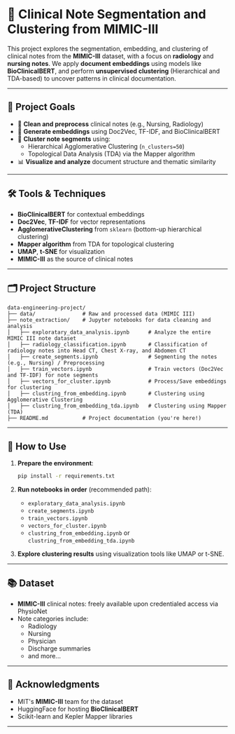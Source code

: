 # 🧠 Clinical Note Segmentation and Clustering from MIMIC-III

This project explores the segmentation, embedding, and clustering of clinical notes from the **MIMIC-III** dataset, with a focus on **radiology** and **nursing notes**. We apply **document embeddings** using models like **BioClinicalBERT**, and perform **unsupervised clustering** (Hierarchical and TDA-based) to uncover patterns in clinical documentation.

---

## 🚀 Project Goals

- 📄 **Clean and preprocess** clinical notes (e.g., Nursing, Radiology)
- 🤖 **Generate embeddings** using Doc2Vec, TF-IDF, and BioClinicalBERT
- 🧩 **Cluster note segments** using:
  - Hierarchical Agglomerative Clustering (`n_clusters=50`)
  - Topological Data Analysis (TDA) via the Mapper algorithm
- 📊 **Visualize and analyze** document structure and thematic similarity

---

## 🛠️ Tools & Techniques

- **BioClinicalBERT** for contextual embeddings
- **Doc2Vec**, **TF-IDF** for vector representations
- **AgglomerativeClustering** from `sklearn` (bottom-up hierarchical clustering)
- **Mapper algorithm** from TDA for topological clustering
- **UMAP**, **t-SNE** for visualization
- **MIMIC-III** as the source of clinical notes

---

## 🗂️ Project Structure

```
data-engineering-project/
├── data/               # Raw and processed data (MIMIC III)
├── note_extraction/    # Jupyter notebooks for data cleaning and analysis
│   ├── exploratary_data_analysis.ipynb      # Analyze the entire MIMIC III note dataset
│   ├── radiology_classification.ipynb       # Classification of radiology notes into Head CT, Chest X-ray, and Abdomen CT
│   ├── create_segments.ipynb                # Segmenting the notes (e.g., Nursing) / Preprocessing
│   ├── train_vectors.ipynb                  # Train vectors (Doc2Vec and TF-IDF) for note segments
│   ├── vectors_for_cluster.ipynb            # Process/Save embeddings for clustering
│   ├── clustring_from_embedding.ipynb       # Clustering using Agglomerative Clustering
│   ├── clustring_from_embedding_tda.ipynb   # Clustering using Mapper (TDA)
├── README.md           # Project documentation (you're here!)
```

---

## 📌 How to Use

1. **Prepare the environment**:
   ```bash
   pip install -r requirements.txt
   ```

2. **Run notebooks in order** (recommended path):
   - `exploratary_data_analysis.ipynb`
   - `create_segments.ipynb`
   - `train_vectors.ipynb`
   - `vectors_for_cluster.ipynb`
   - `clustring_from_embedding.ipynb` or `clustring_from_embedding_tda.ipynb`

3. **Explore clustering results** using visualization tools like UMAP or t-SNE.

---

## 📚 Dataset

- **MIMIC-III** clinical notes: freely available upon credentialed access via PhysioNet
- Note categories include:
  - Radiology
  - Nursing
  - Physician
  - Discharge summaries
  - and more...

---

## 🤝 Acknowledgments

- MIT's **MIMIC-III** team for the dataset
- HuggingFace for hosting **BioClinicalBERT**
- Scikit-learn and Kepler Mapper libraries

---
